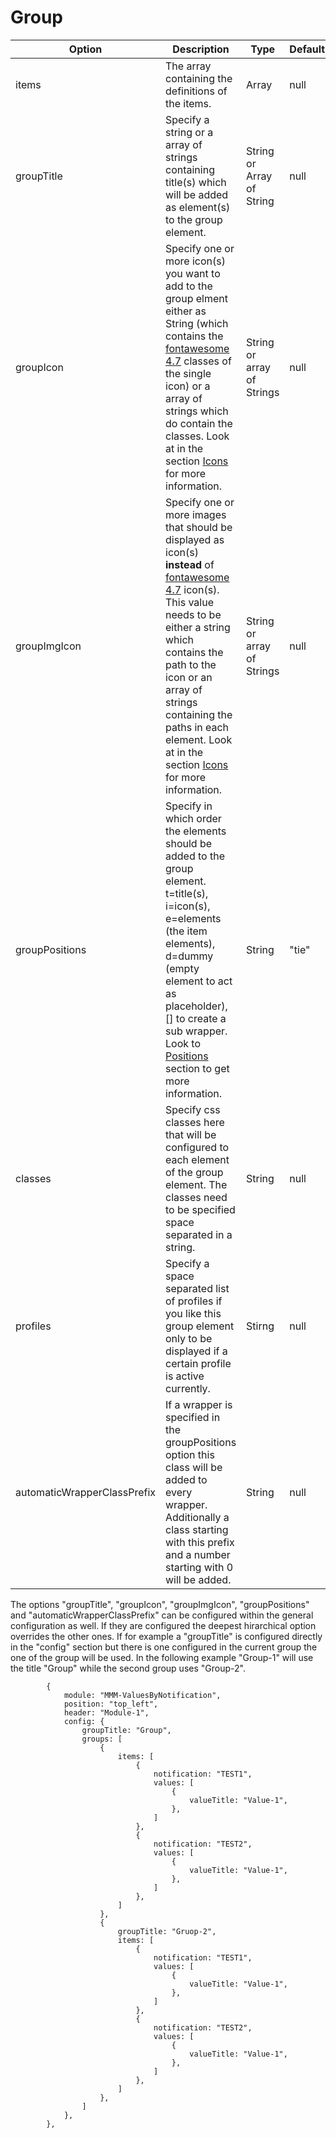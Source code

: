 # Group

| Option  | Description | Type | Default |
| ------- | --- | --- | --- |
| items | The array containing the definitions of the items. | Array | null |
| groupTitle | Specify a string or a array of strings containing title(s) which will be added as element(s) to the group element. | String or Array of String | null |
| groupIcon | Specify one or more icon(s) you want to add to the group elment either as String (which contains the [fontawesome 4.7](https://fontawesome.com/v4/icons/) classes of the single icon) or a array of strings which do contain the classes. Look at in the section [Icons](icons.md) for more information. | String or array of Strings | null |
| groupImgIcon | Specify one or more images that should be displayed as icon(s) **instead** of [fontawesome 4.7](https://fontawesome.com/v4/icons/) icon(s). This value needs to be either a string which contains the path to the icon or an array of strings containing the paths in each element. Look at in the section [Icons](icons.md) for more information. | String or array of Strings | null |
| groupPositions | Specify in which order the elements should be added to the group element. t=title(s), i=icon(s), e=elements (the item elements), d=dummy (empty element to act as placeholder), [] to create a sub wrapper. Look to [Positions](positions.md) section to get more information. | String | "tie" |
| classes | Specify css classes here that will be configured to each element of the group element. The classes need to be specified space separated in a string. | String | null |
| profiles | Specify a space separated list of profiles if you like this group element only to be displayed if a certain profile is active currently. | Stirng | null |
| automaticWrapperClassPrefix | If a wrapper is specified in the groupPositions option this class will be added to every wrapper. Additionally a class starting with this prefix and a number starting with 0 will be added. | String | null |

The options "groupTitle", "groupIcon", "groupImgIcon", "groupPositions" and "automaticWrapperClassPrefix" can be configured within the general configuration as well. If they are configured the deepest hirarchical option overrides the other ones.
If for example a "groupTitle" is configured directly in the "config" section but there is one configured in the current group the one of the group will be used. In the following example "Group-1" will use the title "Group" while the second group uses "Group-2".

```json5
        {
            module: "MMM-ValuesByNotification",
            position: "top_left",
            header: "Module-1",
            config: {
                groupTitle: "Group",
                groups: [
                    {
                        items: [
                            {
                                notification: "TEST1",
                                values: [
                                    {
                                        valueTitle: "Value-1",
                                    },
                                ]
                            },
                            {
                                notification: "TEST2",
                                values: [
                                    {
                                        valueTitle: "Value-1",
                                    },
                                ]
                            },
                        ]
                    },
                    {
                        groupTitle: "Gruop-2",
                        items: [
                            {
                                notification: "TEST1",
                                values: [
                                    {
                                        valueTitle: "Value-1",
                                    },
                                ]
                            },
                            {
                                notification: "TEST2",
                                values: [
                                    {
                                        valueTitle: "Value-1",
                                    },
                                ]
                            },
                        ]
                    },
                ]
            },
        },
```

